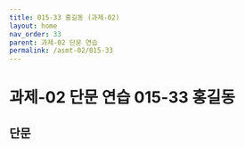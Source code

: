 ```yaml
---
title: 015-33 홍길동 (과제-02)
layout: home
nav_order: 33
parent: 과제-02 단문 연습
permalink: /asmt-02/015-33
---
```


# 과제-02 단문 연습 015-33 홍길동 


## 단문



